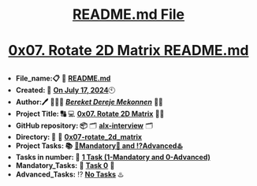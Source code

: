 <H1 align="center", height="1500"> <ins> README.md File </ins> </H1>
<H1 align="center"> <ins> 0x07. Rotate 2D Matrix README.md</ins> </H1>


##

* **File_name:📋** 📖 [**README.md**](https://github.com/BekaHabesha/alx-interview/tree/master/0x07-rotate_2d_matrix/README.md)
* **Created: 📅** <ins>**On July 17, 2024**</ins>🕙
* **Author:🖊️** 👨🏻‍💻 [***Bereket Dereje Mekonnen***](https://intranet.alxswe.com/users/BereketDerejeMekonnen) 🧑‍💻
* **Project Title: 🔠**  💻 [**0x07. Rotate 2D Matrix**](https://intranet.alxswe.com/projects/1220) 📝🔡
* **GitHub repository: 📦** 🗂 [**alx-interview**](https://github.com/BekaHabesha/alx-interview) 🗂
* **Directory: 💼** 📂 [**0x07-rotate_2d_matrix**](https://github.com/BekaHabesha/alx-interview/tree/master/0x07-rotate_2d_matrix)
* **Project Tasks: 📚** <ins>**💯Mandatory💯 and ⁉️Advanced♨️**</ins>
* **Tasks in number: 🔢** <ins>**1 Task (1-Mandatory and 0-Advanced)**</ins>
* **Mandatory_Tasks:** 💯 <ins>**Task 0**</ins> 💯
* **Advanced_Tasks:** ⁉️ <ins>**No Tasks**</ins> ♨️

###
